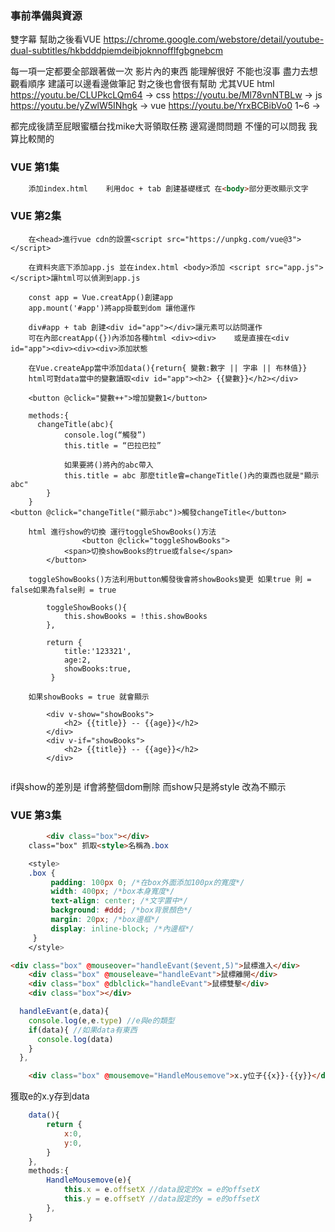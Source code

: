 ### 事前準備與資源

雙字幕 幫助之後看VUE https://chrome.google.com/webstore/detail/youtube-dual-subtitles/hkbdddpiemdeibjoknnofflfgbgnebcm

每一項一定都要全部跟著做一次 影片內的東西 能理解很好 不能也沒事 盡力去想
觀看順序 建議可以邊看邊做筆記 對之後也會很有幫助 尤其VUE
html https://youtu.be/CLUPkcLQm64 ->
css https://youtu.be/Ml78vnNTBLw ->
js https://youtu.be/yZwlW5INhgk ->
vue https://youtu.be/YrxBCBibVo0 1~6 ->

都完成後請至屁眼蜜櫃台找mike大哥領取任務 邊寫邊問問題 不懂的可以問我 我算比較閒的

### VUE 第1集 

```html
	添加index.html 	利用doc + tab 創建基礎樣式 在<body>部分更改顯示文字
```

### VUE 第2集

```
	在<head>進行vue cdn的設置<script src="https://unpkg.com/vue@3"></script>
```

```
	在資料夾底下添加app.js 並在index.html <body>添加 <script src="app.js"></script>讓html可以偵測到app.js
```

```
	const app = Vue.creatApp()創建app
	app.mount('#app')將app掛載到dom 讓他運作
```

```
	div#app + tab 創建<div id="app"></div>讓元素可以訪問運作
	可在內部creatApp({})內添加各種html <div><div> 	或是直接在<div id="app"><div><div><div>添加狀態
```

```
	在Vue.createApp當中添加data(){return{ 變數:數字 || 字串 || 布林值}}
	html可對data當中的變數讀取<div id="app"><h2> {{變數}}</h2></div>
```

```
	<button @click="變數++">增加變數1</button>
```

```
	methods:{
	  changeTitle(abc){
			console.log(“觸發”)
			this.title = “巴拉巴拉”
	
			如果要將()將內的abc帶入
			this.title = abc 那麼title會=changeTitle()內的東西也就是"顯示abc"
		}
	}
<button @click="changeTitle("顯示abc")>觸發changeTitle</button>
```

```
	html 進行show的切換 運行toggleShowBooks()方法
				<button @click="toggleShowBooks">
            <span>切換showBooks的true或false</span>
        </button>
```

```
	toggleShowBooks()方法利用button觸發後會將showBooks變更 如果true 則 = false如果為false則 = true
	
		toggleShowBooks(){
			this.showBooks = !this.showBooks
		},

		return {
			title:'123321',
			age:2,
			showBooks:true,
		 }
				 
	如果showBooks = true 就會顯示
	
		<div v-show="showBooks">
			<h2> {{title}} -- {{age}}</h2>
		</div>
		<div v-if="showBooks">
			<h2> {{title}} -- {{age}}</h2>
		</div>
		
```
if與show的差別是 if會將整個dom刪除 而show只是將style 改為不顯示

### VUE 第3集

```html
		<div class="box"></div>
	class="box" 抓取<style>名稱為.box
```

```css
	<style>
	.box {
		 padding: 100px 0; /*在box外面添加100px的寬度*/
		 width: 400px; /*box本身寬度*/
		 text-align: center; /*文字置中*/
		 background: #ddd; /*box背景顏色*/
		 margin: 20px; /*box邊框*/
		 display: inline-block; /*內邊框*/
	 }
	</style>
```

```html
<div class="box" @mouseover="handleEvant($event,5)">鼠標進入</div>
	<div class="box" @mouseleave="handleEvant">鼠標離開</div>
	<div class="box" @dblclick="handleEvant">鼠標雙擊</div>
	<div class="box"></div>
```

```js
  handleEvant(e,data){
    console.log(e,e.type) //e與e的類型
    if(data){ //如果data有東西
      console.log(data) 
    }
  },
```

```html
	<div class="box" @mousemove="HandleMousemove">x.y位子{{x}}-{{y}}</div>
```

獲取e的x.y存到data

```js
	data(){
		return {
			x:0,
			y:0,
		}
	},
	methods:{
		HandleMousemove(e){
			this.x = e.offsetX //data設定的x = e的offsetX
			this.y = e.offsetY //data設定的y = e的offsetX
		},
	}
```






























